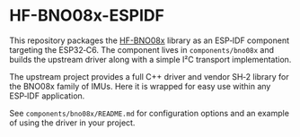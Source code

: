 # HF-BNO08x-ESPIDF

This repository packages the [HF-BNO08x](https://github.com/N3b3x/HF-BNO08x)
library as an ESP‑IDF component targeting the ESP32‑C6.  The component lives in
`components/bno08x` and builds the upstream driver along with a simple I²C
transport implementation.

The upstream project provides a full C++ driver and vendor SH‑2 library for the
BNO08x family of IMUs.  Here it is wrapped for easy use within any ESP‑IDF
application.

See `components/bno08x/README.md` for configuration options and an example of
using the driver in your project.

